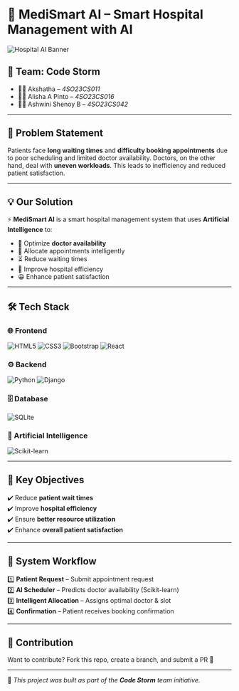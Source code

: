 # 🏥 MediSmart AI – Smart Hospital Management with AI  

![Hospital AI Banner](https://img.shields.io/badge/AI%20Powered%20Healthcare-Smart%20Hospital-blueviolet?style=for-the-badge&logo=ai)  

## 👥 Team: **Code Storm**  
- 👩‍💻 Akshatha – *4SO23CS011*  
- 👩‍💻 Alisha A Pinto – *4SO23CS016*  
- 👩‍💻 Ashwini Shenoy B – *4SO23CS042*  

---

## 🚀 Problem Statement  
Patients face **long waiting times** and **difficulty booking appointments** due to poor scheduling and limited doctor availability. Doctors, on the other hand, deal with **uneven workloads**. This leads to inefficiency and reduced patient satisfaction.  

---

## 💡 Our Solution  
⚡ **MediSmart AI** is a smart hospital management system that uses **Artificial Intelligence** to:  
- 📅 Optimize **doctor availability**  
- 🤖 Allocate appointments intelligently  
- ⏳ Reduce waiting times  
- 🏥 Improve hospital efficiency  
- 😀 Enhance patient satisfaction  

---

## 🛠️ Tech Stack  

### 🌐 Frontend  
![HTML5](https://img.icons8.com/color/48/html-5.png)  ![CSS3](https://img.icons8.com/color/48/css3.png)  ![Bootstrap](https://img.icons8.com/color/48/bootstrap.png)  ![React](https://img.icons8.com/color/48/react-native.png)  

### ⚙️ Backend  
![Python](https://img.icons8.com/color/48/python.png)  ![Django](https://img.icons8.com/color/48/django.png)  

### 🗄️ Database  
![SQLite](https://www.vectorlogo.zone/logos/sqlite/sqlite-icon.svg)  

### 🤖 Artificial Intelligence  
![Scikit-learn](https://upload.wikimedia.org/wikipedia/commons/0/05/Scikit_learn_logo_small.svg)  

---

## 🎯 Key Objectives  
✔️ Reduce **patient wait times**  
✔️ Improve **hospital efficiency**  
✔️ Ensure **better resource utilization**  
✔️ Enhance **overall patient satisfaction**  

---

## 🔄 System Workflow  

1️⃣ **Patient Request** – Submit appointment request  
2️⃣ **AI Scheduler** – Predicts doctor availability (Scikit-learn)  
3️⃣ **Intelligent Allocation** – Assigns optimal doctor & slot  
4️⃣ **Confirmation** – Patient receives booking confirmation  

---

## 🤝 Contribution  
Want to contribute? Fork this repo, create a branch, and submit a PR 🚀  

---

🔗 *This project was built as part of the **Code Storm** team initiative.*  
